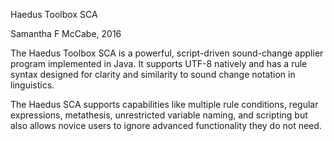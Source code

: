 Haedus Toolbox SCA

Samantha F McCabe, 2016

The Haedus Toolbox SCA is a powerful, script-driven sound-change applier program implemented in Java. It supports UTF-8 natively and has a rule syntax designed for clarity and similarity to sound change notation in linguistics.

The Haedus SCA supports capabilities like multiple rule conditions, regular expressions, metathesis, unrestricted variable naming, and scripting but also allows novice users to ignore advanced functionality they do not need.
